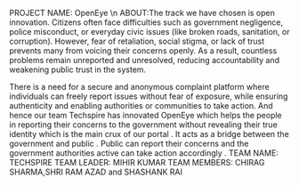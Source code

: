 PROJECT NAME: OpenEye \n
ABOUT:The track we have chosen is open innovation. Citizens often face difficulties such as government negligence, police misconduct, or everyday civic issues (like broken roads, sanitation, or corruption). However, fear of retaliation, social stigma, or lack of trust prevents many from voicing their concerns openly. As a result, countless problems remain unreported and unresolved, reducing accountability and weakening public trust in the system.

There is a need for a secure and anonymous complaint platform where individuals can freely report issues without fear of exposure, while ensuring authenticity and enabling authorities or communities to take action. And hence our team Techspire has innovated OpenEye which helps the people in reporting their concerns to the government without revealing their true identity which is the main crux of our portal . It acts as a bridge between the government and public . Public can report their concerns and the government authorities active can take action accordingly .
TEAM NAME: TECHSPIRE
TEAM LEADER: MIHIR KUMAR
TEAM MEMBERS: CHIRAG SHARMA,SHRI RAM AZAD and SHASHANK RAI
